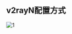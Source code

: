 ## v2rayN配置方式

![1](https://user-images.githubusercontent.com/88967758/179948966-e67a859d-9ef3-4b66-bae9-ea2359967d4a.jpg)
